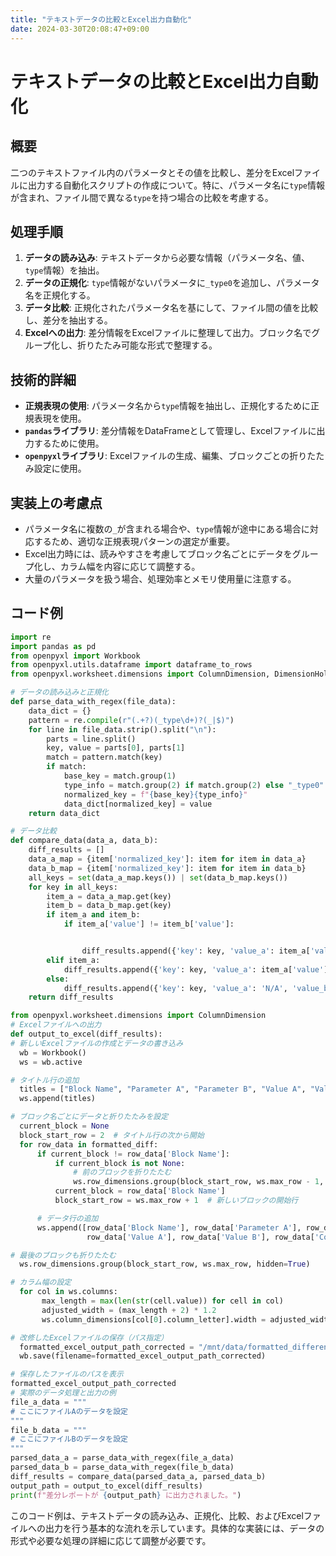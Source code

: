 ```yaml
---
title: "テキストデータの比較とExcel出力自動化"
date: 2024-03-30T20:08:47+09:00
---
```

# テキストデータの比較とExcel出力自動化

## 概要

二つのテキストファイル内のパラメータとその値を比較し、差分をExcelファイルに出力する自動化スクリプトの作成について。特に、パラメータ名に`type`情報が含まれ、ファイル間で異なる`type`を持つ場合の比較を考慮する。

## 処理手順

1. **データの読み込み**: テキストデータから必要な情報（パラメータ名、値、`type`情報）を抽出。
2. **データの正規化**: `type`情報がないパラメータに`_type0`を追加し、パラメータ名を正規化する。
3. **データ比較**: 正規化されたパラメータ名を基にして、ファイル間の値を比較し、差分を抽出する。
4. **Excelへの出力**: 差分情報をExcelファイルに整理して出力。ブロック名でグループ化し、折りたたみ可能な形式で整理する。

## 技術的詳細

- **正規表現の使用**: パラメータ名から`type`情報を抽出し、正規化するために正規表現を使用。
- **`pandas`ライブラリ**: 差分情報をDataFrameとして管理し、Excelファイルに出力するために使用。
- **`openpyxl`ライブラリ**: Excelファイルの生成、編集、ブロックごとの折りたたみ設定に使用。

## 実装上の考慮点

- パラメータ名に複数の`_`が含まれる場合や、`type`情報が途中にある場合に対応するため、適切な正規表現パターンの選定が重要。
- Excel出力時には、読みやすさを考慮してブロック名ごとにデータをグループ化し、カラム幅を内容に応じて調整する。
- 大量のパラメータを扱う場合、処理効率とメモリ使用量に注意する。

## コード例

```python
import re
import pandas as pd
from openpyxl import Workbook
from openpyxl.utils.dataframe import dataframe_to_rows
from openpyxl.worksheet.dimensions import ColumnDimension, DimensionHolder

# データの読み込みと正規化
def parse_data_with_regex(file_data):
    data_dict = {}
    pattern = re.compile(r"(.+?)(_type\d+)?(_|$)")
    for line in file_data.strip().split("\n"):
        parts = line.split()
        key, value = parts[0], parts[1]
        match = pattern.match(key)
        if match:
            base_key = match.group(1)
            type_info = match.group(2) if match.group(2) else "_type0"
            normalized_key = f"{base_key}{type_info}"
            data_dict[normalized_key] = value
    return data_dict

# データ比較
def compare_data(data_a, data_b):
    diff_results = []
    data_a_map = {item['normalized_key']: item for item in data_a}
    data_b_map = {item['normalized_key']: item for item in data_b}
    all_keys = set(data_a_map.keys()) | set(data_b_map.keys())
    for key in all_keys:
        item_a = data_a_map.get(key)
        item_b = data_b_map.get(key)
        if item_a and item_b:
            if item_a['value'] != item_b['value']:


                diff_results.append({'key': key, 'value_a': item_a['value'], 'value_b': item_b['value'], 'status': 'Different values'})
        elif item_a:
            diff_results.append({'key': key, 'value_a': item_a['value'], 'value_b': 'N/A', 'status': 'Missing in B'})
        else:
            diff_results.append({'key': key, 'value_a': 'N/A', 'value_b': item_b['value'], 'status': 'Missing in A'})
    return diff_results

from openpyxl.worksheet.dimensions import ColumnDimension
# Excelファイルへの出力
def output_to_excel(diff_results):
# 新しいExcelファイルの作成とデータの書き込み
  wb = Workbook()
  ws = wb.active

# タイトル行の追加
  titles = ["Block Name", "Parameter A", "Parameter B", "Value A", "Value B", "Comparison Result"]
  ws.append(titles)

# ブロック名ごとにデータと折りたたみを設定
  current_block = None
  block_start_row = 2  # タイトル行の次から開始
  for row_data in formatted_diff:
      if current_block != row_data['Block Name']:
          if current_block is not None:
              # 前のブロックを折りたたむ
              ws.row_dimensions.group(block_start_row, ws.max_row - 1, hidden=True)
          current_block = row_data['Block Name']
          block_start_row = ws.max_row + 1  # 新しいブロックの開始行

      # データ行の追加
      ws.append([row_data['Block Name'], row_data['Parameter A'], row_data['Parameter B'],
                 row_data['Value A'], row_data['Value B'], row_data['Comparison Result']])

# 最後のブロックも折りたたむ
  ws.row_dimensions.group(block_start_row, ws.max_row, hidden=True)

# カラム幅の設定
  for col in ws.columns:
       max_length = max(len(str(cell.value)) for cell in col)
       adjusted_width = (max_length + 2) * 1.2
       ws.column_dimensions[col[0].column_letter].width = adjusted_width

# 改修したExcelファイルの保存（パス指定）
  formatted_excel_output_path_corrected = "/mnt/data/formatted_difference_report_corrected.xlsx"
  wb.save(filename=formatted_excel_output_path_corrected)

# 保存したファイルのパスを表示
formatted_excel_output_path_corrected
# 実際のデータ処理と出力の例
file_a_data = """
# ここにファイルAのデータを設定
"""
file_b_data = """
# ここにファイルBのデータを設定
"""
parsed_data_a = parse_data_with_regex(file_a_data)
parsed_data_b = parse_data_with_regex(file_b_data)
diff_results = compare_data(parsed_data_a, parsed_data_b)
output_path = output_to_excel(diff_results)
print(f"差分レポートが {output_path} に出力されました。")
```

このコード例は、テキストデータの読み込み、正規化、比較、およびExcelファイルへの出力を行う基本的な流れを示しています。具体的な実装には、データの形式や必要な処理の詳細に応じて調整が必要です。